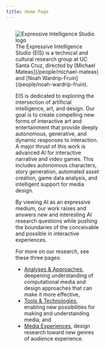 ```yaml
---
title: Home Page
---
```

<style>
.content-wrapper {
  margin: 2em auto;
  width: 90%;
}
</style>
<div class="content-wrapper sidebyside">
  <div style="width:50%">
    <img src="https://eis-dev.soe.ucsc.edu/sites/default/files/inline-images/eis-banner-301x115.png" alt="Expressive Intelligence Studio logo">
  </div>
  <div style="width:50%" markdown="1">
  The Expressive Intelligence Studio (EIS) is a technical and cultural research group at UC Santa Cruz, directed by [Michael Mateas](/people/michael-mateas) and [Noah Wardrip-Fruin](/people/noah-wardrip-fruin).

  EIS is dedicated to exploring the intersection of artificial intelligence, art, and design. Our goal is to create compelling new forms of interactive art and entertainment that provide deeply autonomous, generative, and dynamic responses to interaction. A major thrust of this work is advanced AI for interactive narrative and video games. This includes autonomous characters, story generation, automated asset creation, game data analysis, and intelligent support for media design. 

  By viewing AI as an expressive medium, our work raises and answers new and interesting AI research questions while pushing the boundaries of the conceivable and possible in interactive experiences.

  For more on our research, see these three pages:

  * [Analyses & Approaches](/analyses-and-approaches), deepening understanding of computational media and design approaches that can make it more effective,
  * [Tools & Technologies](/tools-and-technologies), enabling new possibilities for making and understanding media, and
  * [Media Experiences](/media-experiences), design research toward new genres of audience experience.

  </div>
</div>
